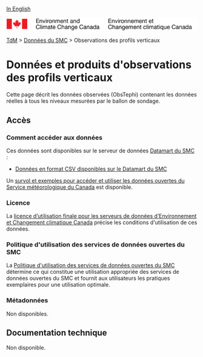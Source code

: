 [In English](readme_vertical-profiles-obs_en.md)

![ECCC logo](../../img_eccc-logo.png)

[TdM](../../readme_fr.md) > [Données du SMC](../readme_fr.md) > Observations des profils verticaux

# Données et produits d'observations des profils verticaux

Cette page décrit les données observées (ObsTephi) contenant les données réelles à tous les niveaux mesurées par le ballon de sondage.

## Accès

### Comment accéder aux données

Ces données sont disponibles sur le serveur de données [Datamart du SMC](../../msc-datamart/readme_fr.md) :

* [Données en format CSV disponibles sur le Datamart du SMC](readme_vertical-profiles-obs-datamart_fr.md) 

Un [survol et exemples pour accéder et utiliser les données ouvertes du Service météorologique du Canada](../../usage/readme_fr.md) est disponible.

### Licence

La [licence d’utilisation finale pour les serveurs de données d’Environnement et Changement climatique Canada](../../licence/readme_fr.md) précise les conditions d'utilisation de ces données.

### Politique d'utilisation des services de données ouvertes du SMC

La [Politique d'utilisation des services de données ouvertes du SMC](../../usage-policy/readme_fr.md) détermine ce qui constitue une utilisation appropriée des services de données ouvertes du SMC et fournit aux utilisateurs les pratiques exemplaires pour une utilisation optimale.

### Métadonnées

Non disponibles.

## Documentation technique

Non disponible.
